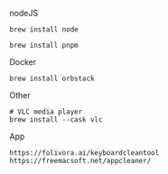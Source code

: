 

nodeJS
```
brew install node

brew install pnpm
```

Docker
```
brew install orbstack
```




Other
```
# VLC media player
brew install --cask vlc

```


App
```
https://folivora.ai/keyboardcleantool
https://freemacsoft.net/appcleaner/
```

